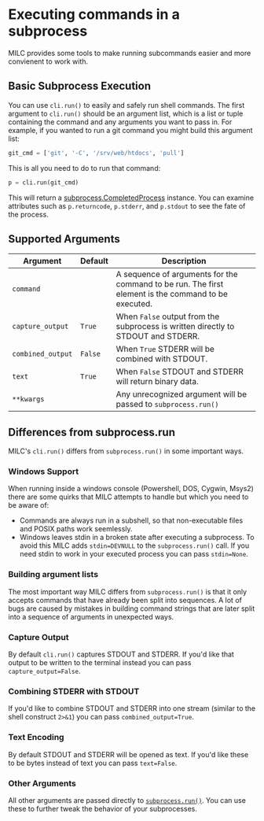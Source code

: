 # Executing commands in a subprocess

MILC provides some tools to make running subcommands easier and more convienent to work with.

## Basic Subprocess Execution

You can use `cli.run()` to easily and safely run shell commands. The first argument to `cli.run()` should be an argument list, which is a list or tuple containing the command and any arguments you want to pass in. For example, if you wanted to run a git command you might build this argument list:

```python
git_cmd = ['git', '-C', '/srv/web/htdocs', 'pull']
```

This is all you need to do to run that command:

```python
p = cli.run(git_cmd)
```

This will return a [subprocess.CompletedProcess](https://docs.python.org/3/library/subprocess.html#subprocess.CompletedProcess) instance. You can examine attributes such as `p.returncode`, `p.stderr`, and `p.stdout` to see the fate of the process.

## Supported Arguments

| Argument | Default | Description |
|----------|---------|-------------|
| `command` | | A sequence of arguments for the command to be run. The first element is the command to be executed. |
| `capture_output` | `True` | When `False` output from the subprocess is written directly to STDOUT and STDERR. |
| `combined_output` | `False` | When `True` STDERR will be combined with STDOUT. |
| `text` | `True` | When `False` STDOUT and STDERR will return binary data. |
| `**kwargs` |  | Any unrecognized argument will be passed to `subprocess.run()` |

## Differences from subprocess.run

MILC's `cli.run()` differs from `subprocess.run()` in some important ways. 

### Windows Support

When running inside a windows console (Powershell, DOS, Cygwin, Msys2) there are some quirks that MILC attempts to handle but which you need to be aware of:

* Commands are always run in a subshell, so that non-executable files and POSIX paths work seemlessly.
* Windows leaves stdin in a broken state after executing a subprocess. To avoid this MILC adds `stdin=DEVNULL` to the `subprocess.run()` call. If you need stdin to work in your executed process you can pass `stdin=None`.

### Building argument lists

The most important way MILC differs from `subprocess.run()` is that it only accepts commands that have already been split into sequences. A lot of bugs are caused by mistakes in building command strings that are later split into a sequence of arguments in unexpected ways.

### Capture Output

By default `cli.run()` captures STDOUT and STDERR. If you'd like that output to be written to the terminal instead you can pass `capture_output=False`.

### Combining STDERR with STDOUT

If you'd like to combine STDOUT and STDERR into one stream (similar to the shell construct `2>&1`) you can pass `combined_output=True`.

### Text Encoding

By default STDOUT and STDERR will be opened as text. If you'd like these to be bytes instead of text you can pass `text=False`.

### Other Arguments

All other arguments are passed directly to [`subprocess.run()`](https://docs.python.org/3/library/subprocess.html#subprocess.run). You can use these to further tweak the behavior of your subprocesses.
